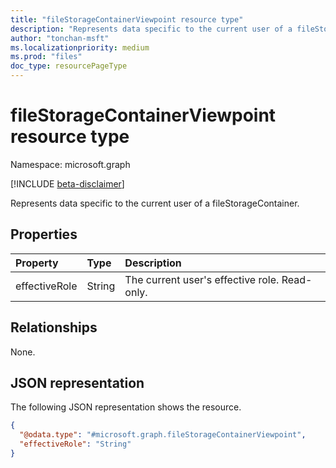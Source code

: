 ```yaml
---
title: "fileStorageContainerViewpoint resource type"
description: "Represents data specific to the current user of a fileStorageContainer".
author: "tonchan-msft"
ms.localizationpriority: medium
ms.prod: "files"
doc_type: resourcePageType
---
```


# fileStorageContainerViewpoint resource type

Namespace: microsoft.graph

[!INCLUDE [beta-disclaimer](../../includes/beta-disclaimer.md)]

Represents data specific to the current user of a fileStorageContainer.

## Properties
|Property|Type|Description|
|:---|:---|:---|
|effectiveRole|String|The current user's effective role. Read-only.|

## Relationships
None.

## JSON representation
The following JSON representation shows the resource.
<!-- {
  "blockType": "resource",
  "@odata.type": "microsoft.graph.fileStorageContainerViewpoint"
}
-->
``` json
{
  "@odata.type": "#microsoft.graph.fileStorageContainerViewpoint",
  "effectiveRole": "String"
}
```

